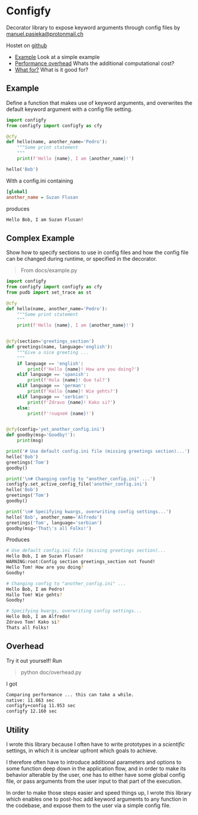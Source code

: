 # Configfy
Decorator library to expose keyword arguments through config files
by manuel.pasieka@protonmail.ch

Hostet on [github](https://github.com/mapa17/configfy)

* [Example](##Example) Look at a simple example
* [Performance overhead](##Overhead) Whats the additional computational cost?
* [What for?](##Utility) What is it good for?

## Example

Define a function that makes use of keyword arguments, and overwrites the default
keyword argument with a config file setting.

```python
import configfy
from configfy import configfy as cfy 

@cfy
def hello(name, another_name='Pedro'):
    """Some print statement 
    """
    print(f'Hello {name}, I am {another_name}!')

hello('Bob')
```

With a config.ini containing

```ini
[global]
another_name = Suzan Flusan
```

produces

```bash
Hello Bob, I am Suzan Flusan!
```

## Complex Example
Show how to specify sections to use in config files and how the config file can be changed during runtime, or specified in the decorator.

> From docs/example.py
```python
import configfy
from configfy import configfy as cfy 
from pudb import set_trace as st

@cfy
def hello(name, another_name='Pedro'):
    """Some print statement 
    """
    print(f'Hello {name}, I am {another_name}!')


@cfy(section='greetings_section')
def greetings(name, language='english'):
    """Give a nice greeting ...
    """
    if language == 'english':
        print(f'Hello {name}! How are you doing?')
    elif language == 'spanish':
        print(f'Hola {name}! Que tal?')
    elif language == 'german':
        print(f'Hallo {name}! Wie gehts?')
    elif language == 'serbian':
        print(f'Zdravo {name}! Kako si?')
    else:
        print(f'!nuqneH {name}!')


@cfy(config='yet_another_config.ini')
def goodby(msg='Goodby!'):
    print(msg)

print('# Use default config.ini file (missing greetings section)...')
hello('Bob')
greetings('Tom')
goodby()

print('\n# Changing config to "another_config.ini" ...')
configfy.set_active_config_file('another_config.ini')
hello('Bob')
greetings('Tom')
goodby()

print('\n# Specifying kwargs, overwriting config settings...')
hello('Bob', another_name='Alfredo')
greetings('Tom', language='serbian')
goodby(msg='That\'s all Folks!')
```

Produces

```bash
# Use default config.ini file (missing greetings section)...
Hello Bob, I am Suzan Flusan!
WARNING:root:Config section greetings_section not found!
Hello Tom! How are you doing?
Goodby!

# Changing config to "another_config.ini" ...
Hello Bob, I am Pedro!
Hallo Tom! Wie gehts?
Goodby!

# Specifying kwargs, overwriting config settings...
Hello Bob, I am Alfredo!
Zdravo Tom! Kako si?
Thats all Folks!
```

## Overhead
Try it out yourself! Run

> python doc/overhead.py

I got

```bash
Comparing performance ... this can take a while.
native: 11.863 sec
configfy+config 11.953 sec
configfy 12.160 sec
```

## Utility
I wrote this library because I often have to write prototypes in a *scientific* settings, in which it is unclear upfront which goals to achieve.

I therefore often have to introduce additional parameters and options to some function deep down in the application flow, and in order to make its behavior alterable by the user, one has to either have some global config file, or pass arguments from the user input to that part of the execution.

In order to make those steps easier and speed things up, I wrote this library which enables one to post-hoc add keyword arguments to any function in the codebase, and expose them to the user via a simple config file.